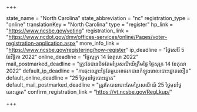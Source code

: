 +++

state_name = "North Carolina"
state_abbreviation = "nc"
registration_type = "online"
translationKey = "North Carolina"
type = "register"
hp_link = "https://www.ncsbe.gov/voting"
registration_link = "https://www.ncdot.gov/dmv/offices-services/online/Pages/voter-registration-application.aspx"
more_info_link = "https://www.ncsbe.gov/registering/how-register"
ip_deadline = "ថ្ងៃសៅរ៍ 5 ខែវិច្ឆិកា 2022"
online_deadline = "ថ្ងៃសុក្រ 14 ខែតុលា 2022"
mail_postmarked_deadline = "ត្រូវតែបានបិទតែមប្រៃសណីយ៍ត្រឹមថ្ងៃ​ ថ្ងៃសុក្រ 14 ខែតុលា 2022"
default_ip_deadline = "ការចុះឈ្មោះថ្ងៃតែមួយអាចរកបានកំឡុងពេលបោះឆ្នោតលឿន"
default_online_deadline = "25 ថ្ងៃមុនថ្ងៃបោះឆ្នោត"
default_mail_postmarked_deadline = "ត្រូវតែបានបោះតែមប្រៃសណីយ៍ 25 ថ្ងៃមុនថ្ងៃបោះឆ្នោត"
confirm_registration_link = "https://vt.ncsbe.gov/RegLkup/"

+++